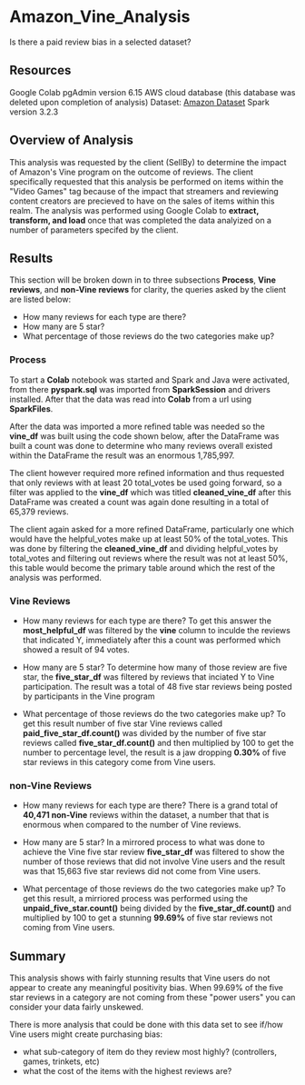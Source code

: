 # Amazon_Vine_Analysis
Is there a paid review bias in a selected dataset?

## Resources
Google Colab
pgAdmin version 6.15
AWS cloud database (this database was deleted upon completion of analysis)
Dataset: [Amazon Dataset](https://s3.amazonaws.com/amazon-reviews-pds/tsv/amazon_reviews_us_Video_Games_v1_00.tsv.gz)
Spark version 3.2.3


## Overview of Analysis
This analysis was requested by the client (SellBy) to determine the impact of Amazon's Vine program on the outcome of reviews. The client specifically requested that
this analysis be performed on items within the "Video Games" tag because of the impact that streamers and reviewing content creators are precieved to have on the sales
of items within this realm. The analysis was performed using Google Colab to **extract, transform, and load** once that was completed the data analyized on a number of 
parameters specifed by the client.

## Results
This section will be broken down in to three subsections **Process**, **Vine reviews**, and **non-Vine reviews** for clarity, the queries asked by the client are listed
below:

* How many reviews for each type are there?
* How many are 5 star?
* What percentage of those reviews do the two categories make up?

### Process
To start a **Colab** notebook was started and Spark and Java were activated, from there **pyspark.sql** was imported from **SparkSession** and drivers installed. After
that the data was read into **Colab** from a url using **SparkFiles**.

After the data was imported a more refined table was needed so the **vine_df** was built using the code shown below, after the DataFrame was built a count was done to
determine who many reviews overall existed within the DataFrame the result was an enormous 1,785,997.

The client however required more refined information and thus requested that only reviews with at least 20 total_votes be used going forward, so a filter was applied
to the **vine_df** which was titled **cleaned_vine_df** after this DataFrame was created a count was again done resulting in a total of 65,379 reviews.

The client again asked for a more refined DataFrame, particularly one which would have the helpful_votes make up at least 50% of the total_votes. This was done by
filtering the **cleaned_vine_df** and dividing helpful_votes by total_votes and filtering out reviews where the result was not at least 50%, this table would become 
the primary table around which the rest of the analysis was performed. 



### Vine Reviews
* How many reviews for each type are there?
To get this answer the **most_helpful_df** was filtered by the **vine** column to inculde the reviews that indicated Y, immediately after this a count was performed
which showed a result of 94 votes.

* How many are 5 star?
To determine how many of those review are five star, the **five_star_df** was filtered by reviews that inciated Y to Vine participation. The result was a total of 48
five star reviews being posted by participants in the Vine program

* What percentage of those reviews do the two categories make up?
To get this result number of five star Vine reviews called **paid_five_star_df.count()** was divided by the number of five star reviews called **five_star_df.count()**
and then multiplied by 100 to get the number to percentage level, the result is a jaw dropping **0.30%** of five star reviews in this category come from Vine users. 

### non-Vine Reviews

* How many reviews for each type are there?
There is a grand total of **40,471 non-Vine** reviews within the dataset, a number that that is enormous when compared to the number of Vine reviews.

* How many are 5 star?
In a mirrored process to what was done to achieve the Vine five star review **five_star_df** was filtered to show the number of those reviews that did not involve
Vine users and the result was that 15,663 five star reviews did not come from Vine users.

* What percentage of those reviews do the two categories make up?
To get this result, a mirriored process was performed using the **unpaid_five_star.count()** being divided by the **five_star_df.count()** and multiplied by 100 to get
a stunning **99.69%** of five star reviews not coming from Vine users.

## Summary
This analysis shows with fairly stunning results that Vine users do not appear to create any meaningful positivity bias. When 99.69% of the five star reviews in a
category are not coming from these "power users" you can consider your data fairly unskewed.

There is more analysis that could be done with this data set to see if/how Vine users might create purchasing bias:
* what sub-category of item do they review most highly? (controllers, games, trinkets, etc)
* what the cost of the items with the highest reviews are?
